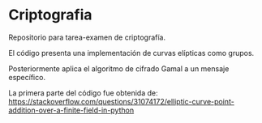 # Criptografia
Repositorio para tarea-examen de criptografía. 

El código presenta una implementación de curvas elípticas como grupos.

Posteriormente aplica el algoritmo de cifrado Gamal a un mensaje específico. 

La primera parte del código fue obtenida de: https://stackoverflow.com/questions/31074172/elliptic-curve-point-addition-over-a-finite-field-in-python
